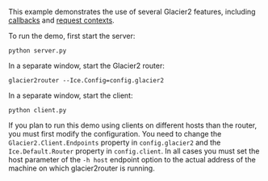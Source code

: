 This example demonstrates the use of several Glacier2 features, including
[callbacks][1] and [request contexts][2].

To run the demo, first start the server:

```
python server.py
```

In a separate window, start the Glacier2 router:

```
glacier2router --Ice.Config=config.glacier2
```

In a separate window, start the client:

```
python client.py
```

If you plan to run this demo using clients on different hosts than the
router, you must first modify the configuration. You need to change
the `Glacier2.Client.Endpoints` property in `config.glacier2` and the
`Ice.Default.Router` property in `config.client`. In all cases you must
set the host parameter of the `-h host` endpoint option to the actual
address of the machine on which glacier2router is running.

[1]: https://doc.zeroc.com/ice/3.7/ice-services/glacier2/callbacks-through-glacier2
[2]: https://doc.zeroc.com/ice/3.7/ice-services/glacier2/how-glacier2-uses-request-contexts
